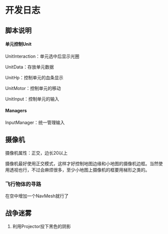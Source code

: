 # 开发日志

## 脚本说明



#### 单元控制Unit

UnitInteraction：单元选中后显示光圈

UnitData：存放单元数据

UnitHp：控制单元的血条显示

UnitMotor：控制单元的移动

UnitInput：控制单元的输入



#### Managers

InputManager：统一管理输入



## 摄像机

摄像机属性：正交，边长20以上

摄像机最好使用正交模式，这样才好控制地图边缘和小地图的摄像机边框。当然使用透视也行，不过会麻烦很多，至少小地图上摄像机的框要用梯形之类的。



### 飞行物体的寻路

在空中增加一个NavMesh就行了



## 战争迷雾

1. 利用Projector投下黑色的阴影